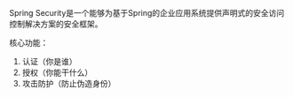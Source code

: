 
Spring Security是一个能够为基于Spring的企业应用系统提供声明式的安全访问控制解决方案的安全框架。   

核心功能：  
1. 认证（你是谁）
2. 授权（你能干什么）
3. 攻击防护（防止伪造身份）
